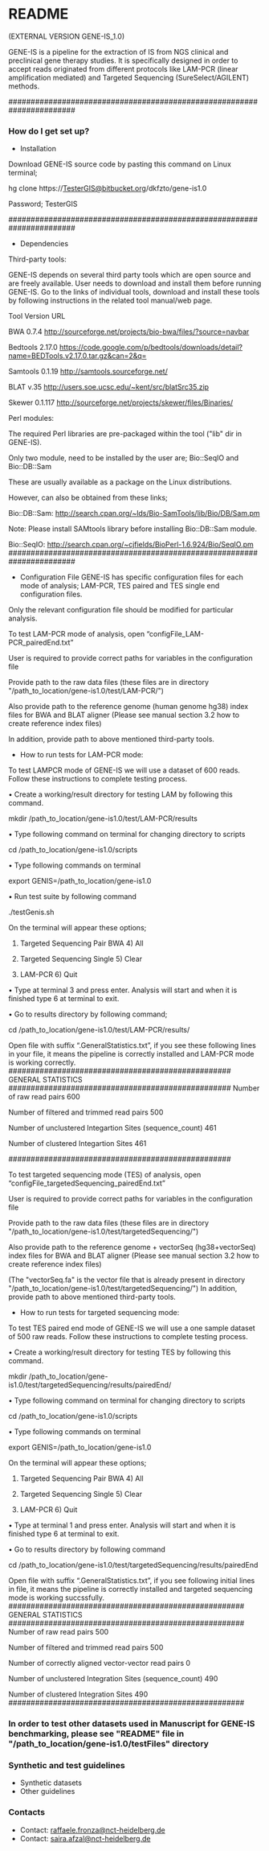 # README #
(EXTERNAL VERSION GENE-IS_1.0)

GENE-IS is a pipeline for the extraction of IS from NGS clinical and preclinical gene therapy studies. 
It is specifically designed in order to accept reads originated from different protocols like LAM-PCR (linear amplification mediated) and Targeted Sequencing (SureSelect/AGILENT) methods.

#######################################################################

### How do I get set up? ###

* Installation

Download GENE-IS source code by pasting this command on Linux terminal;

hg clone https://TesterGIS@bitbucket.org/dkfzto/gene-is1.0

Password; TesterGIS

#######################################################################

* Dependencies

Third-party tools:

GENE-IS depends on several third party tools which are open source and are freely available. 
User needs to download and install them before running GENE-IS. Go to the links of individual tools, download and install these tools by following instructions in the related tool manual/web page.

Tool 		Version 	URL

BWA 		0.7.4 		http://sourceforge.net/projects/bio-bwa/files/?source=navbar

Bedtools	2.17.0 		https://code.google.com/p/bedtools/downloads/detail?name=BEDTools.v2.17.0.tar.gz&can=2&q=

Samtools 	0.1.19 		http://samtools.sourceforge.net/

BLAT 		v.35 		http://users.soe.ucsc.edu/~kent/src/blatSrc35.zip

Skewer		0.1.117 	http://sourceforge.net/projects/skewer/files/Binaries/

Perl modules:

The required Perl libraries are pre-packaged within the tool ("lib" dir in GENE-IS).

Only two module, need to be installed by the user are; Bio::SeqIO and Bio::DB::Sam 

These are usually available as a package on the Linux distributions.

However, can also be obtained from these links;

Bio::DB::Sam: http://search.cpan.org/~lds/Bio-SamTools/lib/Bio/DB/Sam.pm

Note: Please install SAMtools library before installing Bio::DB::Sam module.

Bio::SeqIO: http://search.cpan.org/~cjfields/BioPerl-1.6.924/Bio/SeqIO.pm
#######################################################################

* Configuration File
GENE-IS has specific configuration files for each mode of analysis; LAM-PCR, TES paired and TES single end configuration files. 

Only the relevant configuration file should be modified for particular analysis. 


To test LAM-PCR mode of analysis, open “configFile_LAM-PCR_pairedEnd.txt”

User is required to provide correct paths for variables in the configuration file

Provide path to the raw data files (these files are in directory "/path_to_location/gene-is1.0/test/LAM-PCR/")

Also provide path to the reference genome (human genome hg38) index files for BWA and BLAT aligner (Please see manual section 3.2 how to create reference index files)

In addition, provide path to above mentioned third-party tools. 

* How to run tests for LAM-PCR mode:

To test LAMPCR mode of GENE-IS we will use a dataset of 600 reads. Follow these instructions to complete testing process.

• Create a working/result directory for testing LAM by following this command.

mkdir /path_to_location/gene-is1.0/test/LAM-PCR/results

• Type following command on terminal for changing directory to scripts

cd /path_to_location/gene-is1.0/scripts

• Type following commands on terminal

export GENIS=/path_to_location/gene-is1.0

• Run test suite by following command

./testGenis.sh

On the terminal will appear these options;

1) Targeted Sequencing Pair BWA 4) All 

2) Targeted Sequencing Single 5) Clear 

3) LAM-PCR 6) Quit

• Type at terminal 3 and press enter. Analysis will start and when it is finished type 6 at terminal to exit.

• Go to results directory by following command;

cd /path_to_location/gene-is1.0/test/LAM-PCR/results/

Open file with suffix “.GeneralStatistics.txt”, if you see these following lines in your file, it means the pipeline is correctly installed and LAM-PCR mode is working correctly.
##################################################
GENERAL STATISTICS
##################################################
Number of raw read pairs
600

Number of filtered and trimmed read pairs
500

Number of unclustered Integartion Sites (sequence_count)
461

Number of clustered Integartion Sites
461

##################################################



To test targeted sequencing mode (TES) of analysis, open “configFile_targetedSequencing_pairedEnd.txt” 

User is required to provide correct paths for variables in the configuration file

Provide path to the raw data files (these files are in directory "/path_to_location/gene-is1.0/test/targetedSequencing/")

Also provide path to the reference genome + vectorSeq (hg38+vectorSeq) index files for BWA and BLAT aligner (Please see manual section 3.2 how to create reference index files)

(The "vectorSeq.fa" is the vector file that is already present in directory "/path_to_location/gene-is1.0/test/targetedSequencing/")
In addition, provide path to above mentioned third-party tools.

* How to run tests for targeted sequencing mode:

To test TES paired end mode of GENE-IS we will use a one sample dataset of 500 raw reads. Follow these instructions to complete testing process.

• Create a working/result directory for testing TES by following this command.

mkdir /path_to_location/gene-is1.0/test/targetedSequencing/results/pairedEnd/

• Type following command on terminal for changing directory to scripts

cd /path_to_location/gene-is1.0/scripts

• Type following commands on terminal

export GENIS=/path_to_location/gene-is1.0

On the terminal will appear these options;

1) Targeted Sequencing Pair BWA 4) All

2) Targeted Sequencing Single 5) Clear

3) LAM-PCR 6) Quit

• Type at terminal 1 and press enter. Analysis will start and when it is finished type 6 at terminal to exit.

• Go to results directory by following command

cd /path_to_location/gene-is1.0/test/targetedSequencing/results/pairedEnd

Open file with suffix “.GeneralStatistics.txt”, if you see following initial lines in file, it means the pipeline is correctly installed and targeted sequencing mode is working succssfully.
#####################################################
GENERAL STATISTICS
#####################################################
Number of raw read pairs
500

Number of filtered and trimmed read pairs
500

Number of correctly aligned vector-vector read pairs
0

Number of unclustered Integration Sites (sequence_count)
490

Number of clustered Integration Sites
490
#####################################################



### In order to test other datasets used in Manuscript for GENE-IS benchmarking, please see "README" file in "/path_to_location/gene-is1.0/testFiles" directory ###


### Synthetic and test guidelines ###

* Synthetic datasets
* Other guidelines

### Contacts ###

* Contact: raffaele.fronza@nct-heidelberg.de
* Contact: saira.afzal@nct-heidelberg.de
